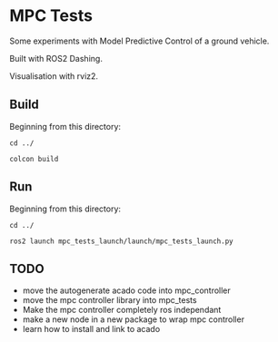 # MPC Tests

Some experiments with Model Predictive Control of a ground vehicle. 

Built with ROS2 Dashing. 

Visualisation with rviz2.

## Build
Beginning from this directory:
~~~
cd ../
~~~
~~~
colcon build 
~~~

## Run
Beginning from this directory:
~~~
cd ../
~~~
~~~
ros2 launch mpc_tests_launch/launch/mpc_tests_launch.py
~~~



## TODO

* move the autogenerate acado code into mpc_controller
* move the mpc controller library into mpc_tests
* Make the mpc controller completely ros independant
* make a new node in a new package to wrap mpc controller 
* learn how to install and link to acado
